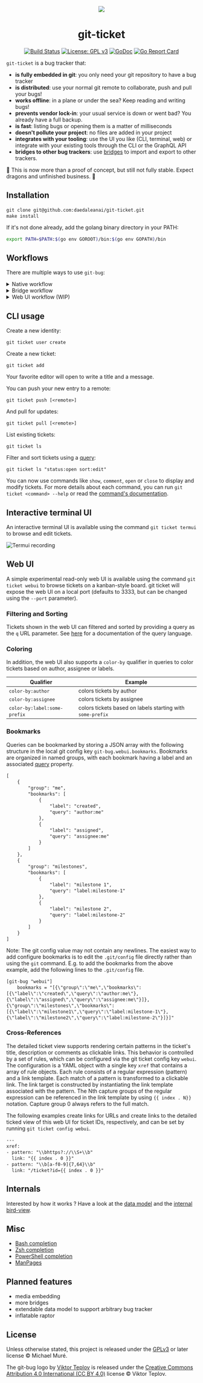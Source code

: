 <p align="center">
    <img width="150px" src="https://cdn.rawgit.com/MichaelMure/git-bug/master/misc/logo/logo-alpha-flat-bg.svg">
</p>
<h1 align="center">git-ticket</h1>

<div align="center">

[![Build Status](https://travis-ci.org/daedaleanai/git-ticket.svg?branch=master)](https://travis-ci.org/daedaleanai/git-ticket)
[![License: GPL v3](https://img.shields.io/badge/License-GPLv3+-blue.svg)](http://www.gnu.org/licenses/gpl-3.0)
[![GoDoc](https://godoc.org/github.com/daedaleanai/git-ticket?status.svg)](https://godoc.org/github.com/daedaleanai/git-ticket)
[![Go Report Card](https://goreportcard.com/badge/github.com/daedaleanai/git-ticket)](https://goreportcard.com/report/github.com/daedaleanai/git-ticket)

</div>

`git-ticket` is a bug tracker that:

- **is fully embedded in git**: you only need your git repository to have a bug tracker
- **is distributed**: use your normal git remote to collaborate, push and pull your bugs!
- **works offline**: in a plane or under the sea? Keep reading and writing bugs!
- **prevents vendor lock-in**: your usual service is down or went bad? You already have a full backup.
- **is fast**: listing bugs or opening them is a matter of milliseconds
- **doesn't pollute your project**: no files are added in your project
- **integrates with your tooling**: use the UI you like (CLI, terminal, web) or integrate with your existing tools through the CLI or the GraphQL API
- **bridges to other bug trackers**: use [bridges](#bridges) to import and export to other trackers.

:construction: This is now more than a proof of concept, but still not fully stable. Expect dragons and unfinished business. :construction:

## Installation

```shell
git clone git@github.com:daedaleanai/git-ticket.git
make install
```

If it's not done already, add the golang binary directory in your PATH:

```bash
export PATH=$PATH:$(go env GOROOT)/bin:$(go env GOPATH)/bin
```


## Workflows

There are multiple ways to use `git-bug`:

<details><summary>Native workflow</summary>
<p align="center">
    <img src="misc/diagrams/native_workflow.png" alt="Native workflow">
</p>

This is the pure `git-bug` experience. In a similar fashion as with code, use `git bug push` and `git bug pull` to push and pull your bugs between git remotes and collaborate with your teammate. 

</details>

<details><summary>Bridge workflow</summary>
<p align="center">
    <img src="misc/diagrams/bridge_workflow.png" alt="Bridge workflow">
</p>

As `git-bug` has bridges with other bug-trackers, you can use it as your personal local remote interface. Sync with `git bug bridge pull` and `git bug bridge push`, work from your terminal, integrate into your editor, it's up to you. And it works offline !

</details>

<details><summary>Web UI workflow (WIP)</summary>
<p align="center">
    <img src="misc/diagrams/webui-workflow.png" alt="Web UI workflow">
</p>

Often, projects needs to have their bug-tracker public and accept editions from anyone facing a problem. To support this workflow, `git-bug` aims to have the web UI accept external OAuth authentication and act as a public portal. However the web UI is not up to speed for that yet. Contribution are very much welcome!

</details>

## CLI usage

Create a new identity:

```
git ticket user create
```

Create a new ticket:

```
git ticket add
```

Your favorite editor will open to write a title and a message.

You can push your new entry to a remote:
```
git ticket push [<remote>]
```

And pull for updates:
```
git ticket pull [<remote>]
```

List existing tickets:
```
git ticket ls
```

Filter and sort tickets using a [query](doc/queries.md):
```
git ticket ls "status:open sort:edit"
```

You can now use commands like `show`, `comment`, `open` or `close` to display and modify tickets. For more details about each command, you can run `git ticket <command> --help` or read the [command's documentation](doc/md/git-ticket.md).

## Interactive terminal UI

An interactive terminal UI is available using the command `git ticket termui` to browse and edit tickets.

![Termui recording](misc/termui_recording.gif)

<!--
## Web UI (status: WIP)

You can launch a rich Web UI with `git ticket webui`.

<p align="center">
  <img src="misc/webui1.png" alt="Web UI screenshot 1" width="880">
</p>

<p align="center">
  <img src="misc/webui2.png" alt="Web UI screenshot 2" width="880">
</p>

This web UI is entirely packed inside the same go binary and serve static content through a localhost http server.

The web UI interact with the backend through a GraphQL API. The schema is available [here](api/graphql/schema).

## Bridges

### Importer implementations

|                                                 | Github             | Gitlab             | Jira               | Launchpad          |
|-------------------------------------------------|--------------------|--------------------|--------------------|--------------------|
| **incremental**<br/>(can import more than once) | :heavy_check_mark: | :heavy_check_mark: | :heavy_check_mark: | :x:                |
| **with resume**<br/>(download only new data)    | :heavy_check_mark: | :heavy_check_mark: | :heavy_check_mark: | :x:                |
| **identities**                                  | :heavy_check_mark: | :heavy_check_mark: | :heavy_check_mark: | :heavy_check_mark: |
| identities update                               | :x:                | :x:                | :x:                | :x:                |
| **bug**                                         | :heavy_check_mark: | :heavy_check_mark: | :heavy_check_mark: | :heavy_check_mark: |
| comments                                        | :heavy_check_mark: | :heavy_check_mark: | :heavy_check_mark: | :heavy_check_mark: |
| comment editions                                | :heavy_check_mark: | :x:                | :heavy_check_mark: | :x:                |
| labels                                          | :heavy_check_mark: | :heavy_check_mark: | :heavy_check_mark: | :x:                |
| status                                          | :heavy_check_mark: | :heavy_check_mark: | :heavy_check_mark: | :x:                |
| title edition                                   | :heavy_check_mark: | :heavy_check_mark: | :heavy_check_mark: | :x:                |
| **media/files**                                 | :x:                | :x:                | :x:                | :x:                |
| **automated test suite**                        | :heavy_check_mark: | :heavy_check_mark: | :x:                | :x:                |

### Exporter implementations

|                          | Github             | Gitlab             | Jira               | Launchpad |
|--------------------------|--------------------|--------------------|--------------------|-----------|
| **bug**                  | :heavy_check_mark: | :heavy_check_mark: | :heavy_check_mark: | :x:       |
| comments                 | :heavy_check_mark: | :heavy_check_mark: | :heavy_check_mark: | :x:       |
| comment editions         | :heavy_check_mark: | :heavy_check_mark: | :heavy_check_mark: | :x:       |
| labels                   | :heavy_check_mark: | :heavy_check_mark: | :heavy_check_mark: | :x:       |
| status                   | :heavy_check_mark: | :heavy_check_mark: | :heavy_check_mark: | :x:       |
| title edition            | :heavy_check_mark: | :heavy_check_mark: | :heavy_check_mark: | :x:       |
| **automated test suite** | :heavy_check_mark: | :heavy_check_mark: | :x:                | :x:       |

#### Bridge usage

Interactively configure a new github bridge:

```bash
git ticket bridge configure
```

Or manually:

```bash
git ticket bridge configure \
    --name=<bridge> \
    --target=github \
    --url=https://github.com/daedaleanai/git-ticket \
    --login=<login>
    --token=<token>
```

Import bugs:

```bash
git ticket bridge pull [<name>]
```

Export modifications:

```bash
git ticket bridge push [<name>]
```

Deleting a bridge:

```bash
git ticket bridge rm [<name>]
```
-->

## Web UI

A simple experimental read-only web UI is available using the command `git ticket webui` to browse tickets on a kanban-style board. git ticket will expose the web UI on a local port (defaults to 3333, but can be changed using the `--port` parameter).

### Filtering and Sorting

Tickets shown in the web UI can filtered and sorted by providing a query as the `q` URL parameter.
See [here](doc/queries.md) for a documentation of the query language.

### Coloring

In addition, the web UI also supports a `color-by` qualifier in queries to color tickets based on author, assignee or labels.

| Qualifier                    | Example                                                    |
| ---                          | ---                                                        |
| `color-by:author`            | colors tickets by author                                   |
| `color-by:assignee`          | colors tickets by assignee                                 |
| `color-by:label:some-prefix` | colors tickets based on labels starting with `some-prefix` |

### Bookmarks

Queries can be bookmarked by storing a JSON array with the following structure in the local git config key `git-bug.webui.bookmarks`.
Bookmarks are organized in named groups, with each bookmark having a label and an associated [query](doc/queries.md) property.

```
[
    {
        "group": "me",
        "bookmarks": [
            {
                "label": "created",
                "query": "author:me"
            },
            {
                "label": "assigned",
                "query": "assignee:me"
            }
        ]
    },
    {
        "group": "milestones",
        "bookmarks": [
            {
                "label": "milestone 1",
                "query": "label:milestone-1"
            },
            {
                "label": "milestone 2",
                "query": "label:milestone-2"
            }
        ]
    }
]
```

Note: The git config value may not contain any newlines. The easiest way to add configure bookmarks is to edit the `.git/config` file directly rather than using the `git` command. E.g. to add the bookmarks from the above example, add the following lines to the `.git/config` file.

```
[git-bug "webui"]
	bookmarks = "[{\"group\":\"me\",\"bookmarks\":[{\"label\":\"created\",\"query\":\"author:me\"},{\"label\":\"assigned\",\"query\":\"assignee:me\"}]},{\"group\":\"milestones\",\"bookmarks\":[{\"label\":\"milestone1\",\"query\":\"label:milestone-1\"},{\"label\":\"milestone2\",\"query\":\"label:milestone-2\"}]}]"
```

### Cross-References

The detailed ticket view supports rendering certain patterns in the ticket's title, description or comments as clickable links.
This behavior is controlled by a set of rules, which can be configured via the git ticket config key `webui`.
The configuration is a YAML object with a single key `xref` that contains a array of rule objects.
Each rule consists of a regular expression (pattern) and a link template. Each match of a pattern is transformed to a clickable link.
The link target is constructed by instantiating the link template associated with the pattern. The Nth capture groups of the regular expression can be referenced in the link template by using `{{ index . N}}` notation. Capture group 0 always refers to the full match.

The following examples create links for URLs and create links to the detailed ticked view of this web UI for ticket IDs, respectively, and can be set by running `git ticket config webui`.

```
---
xref:
- pattern: "\\bhttps?://\\S+\\b"
  link: "{{ index . 0 }}"
- pattern: "\\b[a-f0-9]{7,64}\\b"
  link: "/ticket?id={{ index . 0 }}"
```

## Internals

Interested by how it works ? Have a look at the [data model](doc/model.md) and the [internal bird-view](doc/architecture.md).

## Misc

- [Bash completion](misc/bash_completion)
- [Zsh completion](misc/zsh_completion)
- [PowerShell completion](misc/powershell_completion)
- [ManPages](doc/man)

## Planned features

- media embedding
- more bridges
- extendable data model to support arbitrary bug tracker
- inflatable raptor

<!--
## Contribute

PRs accepted. Drop by the [Gitter lobby](https://gitter.im/the-git-bug/Lobby) for a chat or browse the issues to see what is worked on or discussed.

```shell
git clone git@github.com:daedaleanai/git-ticket.git
```

You can now run `make` to build the project, or `make install` to install the binary in `$GOPATH/bin/`.

To work on the web UI, have a look at [the dedicated Readme.](webui/Readme.md)


## Contributors :heart:

This project exists thanks to all the people who contribute.
<a href="https://github.com/daedaleanai/git-ticket/graphs/contributors"><img src="https://opencollective.com/git-bug/contributors.svg?width=890&button=false" /></a>


## Backers

Thank you to all our backers! 🙏 [[Become a backer](https://opencollective.com/git-bug#backer)]

<a href="https://opencollective.com/git-bug#backers" target="_blank"><img src="https://opencollective.com/git-bug/tiers/backer.svg?width=890"></a>


## Sponsors

Support this project by becoming a sponsor. Your logo will show up here with a link to your website. [[Become a sponsor](https://opencollective.com/git-bug#sponsor)]

<a href="https://opencollective.com/git-bug/sponsor/0/website" target="_blank"><img src="https://opencollective.com/git-bug/tiers/sponsor/0/avatar.svg"></a>
<a href="https://opencollective.com/git-bug/sponsor/1/website" target="_blank"><img src="https://opencollective.com/git-bug/tiers/sponsor/1/avatar.svg"></a>
<a href="https://opencollective.com/git-bug/sponsor/2/website" target="_blank"><img src="https://opencollective.com/git-bug/tiers/sponsor/2/avatar.svg"></a>
<a href="https://opencollective.com/git-bug/sponsor/3/website" target="_blank"><img src="https://opencollective.com/git-bug/tiers/sponsor/3/avatar.svg"></a>
<a href="https://opencollective.com/git-bug/sponsor/4/website" target="_blank"><img src="https://opencollective.com/git-bug/tiers/sponsor/4/avatar.svg"></a>
<a href="https://opencollective.com/git-bug/sponsor/5/website" target="_blank"><img src="https://opencollective.com/git-bug/tiers/sponsor/5/avatar.svg"></a>
<a href="https://opencollective.com/git-bug/sponsor/6/website" target="_blank"><img src="https://opencollective.com/git-bug/tiers/sponsor/6/avatar.svg"></a>
<a href="https://opencollective.com/git-bug/sponsor/7/website" target="_blank"><img src="https://opencollective.com/git-bug/tiers/sponsor/7/avatar.svg"></a>
<a href="https://opencollective.com/git-bug/sponsor/8/website" target="_blank"><img src="https://opencollective.com/git-bug/tiers/sponsor/8/avatar.svg"></a>
<a href="https://opencollective.com/git-bug/sponsor/9/website" target="_blank"><img src="https://opencollective.com/git-bug/tiers/sponsor/9/avatar.svg"></a>

-->

## License

Unless otherwise stated, this project is released under the [GPLv3](LICENSE) or later license © Michael Muré.

The git-bug logo by [Viktor Teplov](https://github.com/vandesign) is released under the [Creative Commons Attribution 4.0 International (CC BY 4.0)](misc/logo/LICENSE) license © Viktor Teplov.
